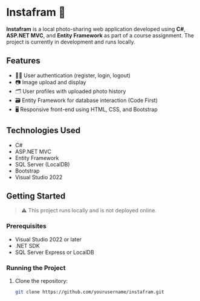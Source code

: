 # Instafram 📸

**Instafram** is a local photo-sharing web application developed using **C#**, **ASP.NET MVC**, and **Entity Framework** as part of a course assignment. The project is currently in development and runs locally.

## Features

- 🧑‍💻 User authentication (register, login, logout)
- 📷 Image upload and display
- 🗂️ User profiles with uploaded photo history
- 🗃️ Entity Framework for database interaction (Code First)
- 🖥️ Responsive front-end using HTML, CSS, and Bootstrap

## Technologies Used

- C#
- ASP.NET MVC
- Entity Framework
- SQL Server (LocalDB)
- Bootstrap
- Visual Studio 2022

## Getting Started

> ⚠️ This project runs locally and is not deployed online.

### Prerequisites

- Visual Studio 2022 or later
- .NET SDK
- SQL Server Express or LocalDB

### Running the Project

1. Clone the repository:
   ```bash
   git clone https://github.com/yourusername/instafram.git
   ```
